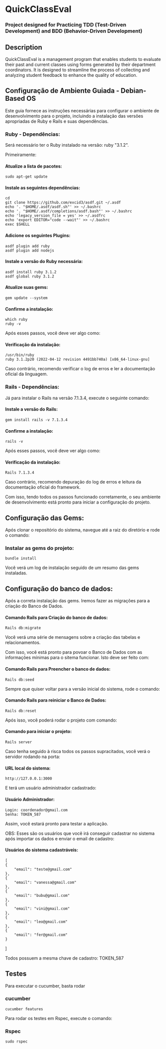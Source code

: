 # QuickClassEval
### Project designed for Practicing TDD (Test-Driven Development) and BDD (Behavior-Driven Development)

## Description
QuickClassEval is a management program that enables students to evaluate their past and current classes using forms generated by their department coordinators. It is designed to streamline the process of collecting and analyzing student feedback to enhance the quality of education.

## Configuração de Ambiente Guiada - Debian-Based OS
Este guia fornece as instruções necessárias para configurar o ambiente de desenvolvimento para o projeto, incluindo a instalação das versões apropriadas de Ruby e Rails e suas dependências.

### Ruby - Dependências:
Será necessário ter o Ruby instalado na versão: ruby "3.1.2".

Primeiramente:
#### Atualize a lista de pacotes:
    sudo apt-get update

#### Instale as seguintes dependências:
    cd
    git clone https://github.com/excid3/asdf.git ~/.asdf
    echo '. "$HOME/.asdf/asdf.sh"' >> ~/.bashrc
    echo '. "$HOME/.asdf/completions/asdf.bash"' >> ~/.bashrc
    echo 'legacy_version_file = yes' >> ~/.asdfrc
    echo 'export EDITOR="code --wait"' >> ~/.bashrc
    exec $SHELL

#### Adicione os seguintes Plugins:
    asdf plugin add ruby
    asdf plugin add nodejs

#### Instale a versão do Ruby necessária:
    asdf install ruby 3.1.2
    asdf global ruby 3.1.2

#### Atualize suas gems:
    gem update --system

#### Confirme a instalação:
    which ruby
    ruby -v

Após esses passos, você deve ver algo como:
#### Verificação da instalação:
    /usr/bin/ruby
    ruby 3.1.2p20 (2022-04-12 revision 4491bb740a) [x86_64-linux-gnu]

Caso contrário, recomendo verificar o log de erros e ler a documentação oficial da linguagem.

### Rails - Dependências:
Já para instalar o Rails na versão 7.1.3.4, execute o seguinte comando:

#### Instale a versão do Rails:
    gem install rails -v 7.1.3.4

#### Confirme a instalação:
    rails -v

Após esses passos, você deve ver algo como:
#### Verificação da instalação:
    Rails 7.1.3.4

Caso contrário, recomendo depuração do log de erros e leitura da documentação oficial do framework.

Com isso, tendo todos os passos funcionado corretamente, o seu ambiente de desenvolvimento está pronto para iniciar a configuração do projeto.

## Configuração das Gems:
Após clonar o repositório do sistema, navegue até a raiz do diretório e rode o comando:

### Instalar as gems do projeto:
    bundle install

Você verá um log de instalação seguido de um resumo das gems instaladas.

## Configuração do banco de dados:
Após a correta instalação das gems. Iremos fazer as migrações para a criação do Banco de Dados.

#### Comando Rails para Criação do banco de dados:
    Rails db:migrate

Você verá uma série de mensagens sobre a criação das tabelas e relacionamentos.

Com isso, você está pronto para povoar o Banco de Dados com as informações mínimas para o sitema funcionar. Isto deve ser feito com:
#### Comando Rails para Preencher o banco de dados:
    Rails db:seed

Sempre que quiser voltar para a versão inicial do sistema, rode o comando:
#### Comando Rails para reiniciar o Banco de Dados:
    Rails db:reset

Após isso, você poderá rodar o projeto com comando:
#### Comando para iniciar o projeto:
    Rails server

Caso tenha seguido à risca todos os passos supracitados, você verá o servidor rodando na porta:
#### URL local do sistema:    
    http://127.0.0.1:3000

E terá um usuário administrador cadastrado:
#### Usuário Administrador:
    Login: coordenador@gmail.com
    Senha: TOKEN_587

Assim, você estará pronto para testar a aplicação.

OBS: Esses são os usuários que você irá conseguir cadastrar no sistema após importar os dados e enviar o email de cadastro:
#### Usuários do sistema cadastráveis:
    [
    {
        "email": "teste@gmail.com"
    },
    {
        "email": "vanessa@gmail.com"
    },
    {
        "email": "bubu@gmail.com"
    },
    {
        "email": "vini@gmail.com"
    },
    {
        "email": "leo@gmail.com"
    },
    {
        "email": "fer@gmail.com"
    }
]

Todos possuem a mesma chave de cadastro: TOKEN_587

## Testes
Para executar o cucumber, basta rodar
### cucumber
    cucumber features

Para rodar os testes em Rspec, execute o comando:
### Rspec
    sudo rspec  